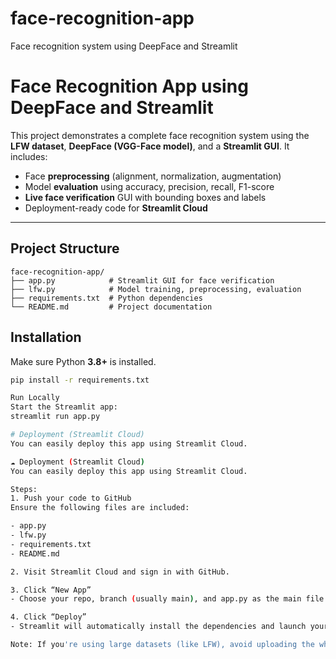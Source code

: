 # face-recognition-app
Face recognition system using DeepFace and Streamlit

# Face Recognition App using DeepFace and Streamlit

This project demonstrates a complete face recognition system using the **LFW dataset**, **DeepFace (VGG-Face model)**, and a **Streamlit GUI**. It includes:

- Face **preprocessing** (alignment, normalization, augmentation)
- Model **evaluation** using accuracy, precision, recall, F1-score
- **Live face verification** GUI with bounding boxes and labels
- Deployment-ready code for **Streamlit Cloud**

---

## Project Structure

```
face-recognition-app/
├── app.py            # Streamlit GUI for face verification
├── lfw.py            # Model training, preprocessing, evaluation
├── requirements.txt  # Python dependencies
└── README.md         # Project documentation
```
## Installation

Make sure Python **3.8+** is installed.

```bash
pip install -r requirements.txt

Run Locally
Start the Streamlit app:
streamlit run app.py

# Deployment (Streamlit Cloud)
You can easily deploy this app using Streamlit Cloud.

☁️ Deployment (Streamlit Cloud)
You can easily deploy this app using Streamlit Cloud.

Steps:
1. Push your code to GitHub
Ensure the following files are included:

- app.py
- lfw.py
- requirements.txt
- README.md

2. Visit Streamlit Cloud and sign in with GitHub.

3. Click “New App”
- Choose your repo, branch (usually main), and app.py as the main file.

4. Click “Deploy”
- Streamlit will automatically install the dependencies and launch your app.

Note: If you're using large datasets (like LFW), avoid uploading the whole dataset. Instead, upload your own images during runtime, or store datasets externally (e.g., Google Drive or a cloud bucket).
